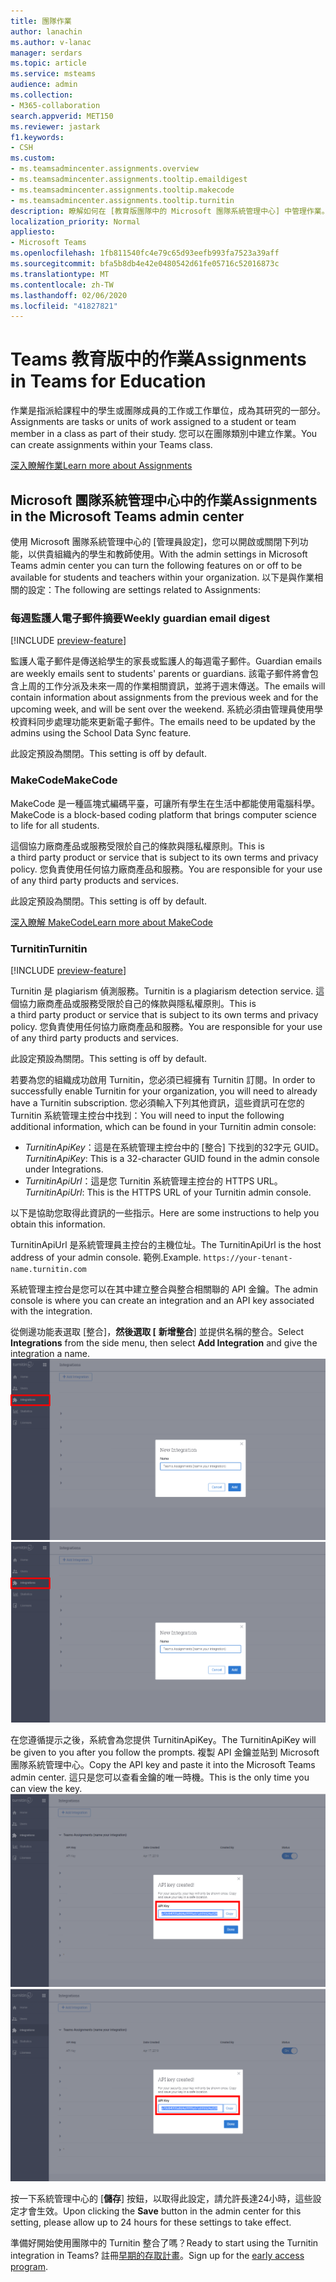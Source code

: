```yaml
---
title: 團隊作業
author: lanachin
ms.author: v-lanac
manager: serdars
ms.topic: article
ms.service: msteams
audience: admin
ms.collection:
- M365-collaboration
search.appverid: MET150
ms.reviewer: jastark
f1.keywords:
- CSH
ms.custom:
- ms.teamsadmincenter.assignments.overview
- ms.teamsadmincenter.assignments.tooltip.emaildigest
- ms.teamsadmincenter.assignments.tooltip.makecode
- ms.teamsadmincenter.assignments.tooltip.turnitin
description: 瞭解如何在 [教育版團隊中的 Microsoft 團隊系統管理中心] 中管理作業。
localization_priority: Normal
appliesto:
- Microsoft Teams
ms.openlocfilehash: 1fb811540fc4e79c65d93eefb993fa7523a39aff
ms.sourcegitcommit: bfa5b8db4e42e0480542d61fe05716c52016873c
ms.translationtype: MT
ms.contentlocale: zh-TW
ms.lasthandoff: 02/06/2020
ms.locfileid: "41827821"
---
```

# <a name="assignments-in-teams-for-education"></a><span data-ttu-id="29ed3-103">Teams 教育版中的作業</span><span class="sxs-lookup"><span data-stu-id="29ed3-103">Assignments in Teams for Education</span></span>

<span data-ttu-id="29ed3-104">作業是指派給課程中的學生或團隊成員的工作或工作單位，成為其研究的一部分。</span><span class="sxs-lookup"><span data-stu-id="29ed3-104">Assignments are tasks or units of work assigned to a student or team member in a class as part of their study.</span></span> <span data-ttu-id="29ed3-105">您可以在團隊類別中建立作業。</span><span class="sxs-lookup"><span data-stu-id="29ed3-105">You can create assignments within your Teams class.</span></span>

[<span data-ttu-id="29ed3-106">深入瞭解作業</span><span class="sxs-lookup"><span data-stu-id="29ed3-106">Learn more about Assignments</span></span>](https://support.office.com/article/microsoft-teams-5aa4431a-8a3c-4aa5-87a6-b6401abea114?ui=en-US&rs=en-IE&ad=IE#ID0EAABAAA=Assignments)

## <a name="assignments-in-the-microsoft-teams-admin-center"></a><span data-ttu-id="29ed3-107">Microsoft 團隊系統管理中心中的作業</span><span class="sxs-lookup"><span data-stu-id="29ed3-107">Assignments in the Microsoft Teams admin center</span></span>

<span data-ttu-id="29ed3-108">使用 Microsoft 團隊系統管理中心的 [管理員設定]，您可以開啟或關閉下列功能，以供貴組織內的學生和教師使用。</span><span class="sxs-lookup"><span data-stu-id="29ed3-108">With the admin settings in Microsoft Teams admin center you can turn the following features on or off to be available for students and teachers within your organization.</span></span> <span data-ttu-id="29ed3-109">以下是與作業相關的設定：</span><span class="sxs-lookup"><span data-stu-id="29ed3-109">The following are settings related to Assignments:</span></span>

<span data-ttu-id="29ed3-110"><a name="#bkemaildigest"> </a></span><span class="sxs-lookup"><span data-stu-id="29ed3-110"><a name="#bkemaildigest"> </a></span></span>
### <a name="weekly-guardian-email-digest"></a><span data-ttu-id="29ed3-111">每週監護人電子郵件摘要</span><span class="sxs-lookup"><span data-stu-id="29ed3-111">Weekly guardian email digest</span></span>
[!INCLUDE [preview-feature](../includes/preview-feature.md)]

<span data-ttu-id="29ed3-112">監護人電子郵件是傳送給學生的家長或監護人的每週電子郵件。</span><span class="sxs-lookup"><span data-stu-id="29ed3-112">Guardian emails are weekly emails sent to students' parents or guardians.</span></span> <span data-ttu-id="29ed3-113">該電子郵件將會包含上周的工作分派及未來一周的作業相關資訊，並將于週末傳送。</span><span class="sxs-lookup"><span data-stu-id="29ed3-113">The emails will contain information about assignments from the previous week and for the upcoming week, and will be sent over the weekend.</span></span> <span data-ttu-id="29ed3-114">系統必須由管理員使用學校資料同步處理功能來更新電子郵件。</span><span class="sxs-lookup"><span data-stu-id="29ed3-114">The emails need to be updated by the admins using the School Data Sync feature.</span></span>

<span data-ttu-id="29ed3-115">此設定預設為關閉。</span><span class="sxs-lookup"><span data-stu-id="29ed3-115">This setting is off by default.</span></span>

<span data-ttu-id="29ed3-116"><a name="bkmakecode"> </a></span><span class="sxs-lookup"><span data-stu-id="29ed3-116"><a name="bkmakecode"> </a></span></span>
### <a name="makecode"></a><span data-ttu-id="29ed3-117">MakeCode</span><span class="sxs-lookup"><span data-stu-id="29ed3-117">MakeCode</span></span>
<span data-ttu-id="29ed3-118">MakeCode 是一種區塊式編碼平臺，可讓所有學生在生活中都能使用電腦科學。</span><span class="sxs-lookup"><span data-stu-id="29ed3-118">MakeCode is a block-based coding platform that brings computer science to life for all students.</span></span> 

<span data-ttu-id="29ed3-119">這個協力廠商產品或服務受限於自己的條款與隱私權原則。</span><span class="sxs-lookup"><span data-stu-id="29ed3-119">This is a third party product or service that is subject to its own terms and privacy policy.</span></span> <span data-ttu-id="29ed3-120">您負責使用任何協力廠商產品和服務。</span><span class="sxs-lookup"><span data-stu-id="29ed3-120">You are responsible for your use of any third party products and services.</span></span>

<span data-ttu-id="29ed3-121">此設定預設為關閉。</span><span class="sxs-lookup"><span data-stu-id="29ed3-121">This setting is off by default.</span></span>

[<span data-ttu-id="29ed3-122">深入瞭解 MakeCode</span><span class="sxs-lookup"><span data-stu-id="29ed3-122">Learn more about MakeCode</span></span>](https://www.microsoft.com/makecode)

<span data-ttu-id="29ed3-123"><a name="#turnitin"> </a></span><span class="sxs-lookup"><span data-stu-id="29ed3-123"><a name="#turnitin"> </a></span></span>
### <a name="turnitin"></a><span data-ttu-id="29ed3-124">Turnitin</span><span class="sxs-lookup"><span data-stu-id="29ed3-124">Turnitin</span></span>
[!INCLUDE [preview-feature](../includes/preview-feature.md)]

<span data-ttu-id="29ed3-125">Turnitin 是 plagiarism 偵測服務。</span><span class="sxs-lookup"><span data-stu-id="29ed3-125">Turnitin is a plagiarism detection service.</span></span> <span data-ttu-id="29ed3-126">這個協力廠商產品或服務受限於自己的條款與隱私權原則。</span><span class="sxs-lookup"><span data-stu-id="29ed3-126">This is a third party product or service that is subject to its own terms and privacy policy.</span></span> <span data-ttu-id="29ed3-127">您負責使用任何協力廠商產品和服務。</span><span class="sxs-lookup"><span data-stu-id="29ed3-127">You are responsible for your use of any third party products and services.</span></span>

<span data-ttu-id="29ed3-128">此設定預設為關閉。</span><span class="sxs-lookup"><span data-stu-id="29ed3-128">This setting is off by default.</span></span>

<span data-ttu-id="29ed3-129">若要為您的組織成功啟用 Turnitin，您必須已經擁有 Turnitin 訂閱。</span><span class="sxs-lookup"><span data-stu-id="29ed3-129">In order to successfully enable Turnitin for your organization, you will need to already have a Turnitin subscription.</span></span> <span data-ttu-id="29ed3-130">您必須輸入下列其他資訊，這些資訊可在您的 Turnitin 系統管理主控台中找到：</span><span class="sxs-lookup"><span data-stu-id="29ed3-130">You will need to input the following additional information, which can be found in your Turnitin admin console:</span></span>

  * <span data-ttu-id="29ed3-131">_TurnitinApiKey_：這是在系統管理主控台中的 [整合] 下找到的32字元 GUID。</span><span class="sxs-lookup"><span data-stu-id="29ed3-131">_TurnitinApiKey_: This is a 32-character GUID found in the admin console under Integrations.</span></span>
  * <span data-ttu-id="29ed3-132">_TurnitinApiUrl_：這是您 Turnitin 系統管理主控台的 HTTPS URL。</span><span class="sxs-lookup"><span data-stu-id="29ed3-132">_TurnitinApiUrl_: This is the HTTPS URL of your Turnitin admin console.</span></span>

<span data-ttu-id="29ed3-133">以下是協助您取得此資訊的一些指示。</span><span class="sxs-lookup"><span data-stu-id="29ed3-133">Here are some instructions to help you obtain this information.</span></span>

<span data-ttu-id="29ed3-134">TurnitinApiUrl 是系統管理員主控台的主機位址。</span><span class="sxs-lookup"><span data-stu-id="29ed3-134">The TurnitinApiUrl is the host address of your admin console.</span></span>
<span data-ttu-id="29ed3-135">範例.</span><span class="sxs-lookup"><span data-stu-id="29ed3-135">Example.</span></span> `https://your-tenant-name.turnitin.com`

<span data-ttu-id="29ed3-136">系統管理主控台是您可以在其中建立整合與整合相關聯的 API 金鑰。</span><span class="sxs-lookup"><span data-stu-id="29ed3-136">The admin console is where you can create an integration and an API key associated with the integration.</span></span>

<span data-ttu-id="29ed3-137">從側邊功能表選取 [整合]，**然後選取 [** **新增整合**] 並提供名稱的整合。</span><span class="sxs-lookup"><span data-stu-id="29ed3-137">Select **Integrations** from the side menu, then select **Add Integration** and give the integration a name.</span></span>
<span data-ttu-id="29ed3-138">![顯示新增整合的螢幕擷取畫面](./educationImages/Assignments_mopo_turnitin2.png)</span><span class="sxs-lookup"><span data-stu-id="29ed3-138">![Screen shot showing adding a new integration](./educationImages/Assignments_mopo_turnitin2.png)</span></span>

<span data-ttu-id="29ed3-139">在您遵循提示之後，系統會為您提供 TurnitinApiKey。</span><span class="sxs-lookup"><span data-stu-id="29ed3-139">The TurnitinApiKey will be given to you after you follow the prompts.</span></span> <span data-ttu-id="29ed3-140">複製 API 金鑰並貼到 Microsoft 團隊系統管理中心。</span><span class="sxs-lookup"><span data-stu-id="29ed3-140">Copy the API key and paste it into the Microsoft Teams admin center.</span></span>  <span data-ttu-id="29ed3-141">這只是您可以查看金鑰的唯一時機。</span><span class="sxs-lookup"><span data-stu-id="29ed3-141">This is the only time you can view the key.</span></span>
<span data-ttu-id="29ed3-142">![螢幕擷取畫面顯示覆制 API 金鑰](./educationImages/Assignments_mopo_turnitin3.png)</span><span class="sxs-lookup"><span data-stu-id="29ed3-142">![Screen shot showing copying the API key](./educationImages/Assignments_mopo_turnitin3.png)</span></span>

<span data-ttu-id="29ed3-143">按一下系統管理中心的 [**儲存**] 按鈕，以取得此設定，請允許長達24小時，這些設定才會生效。</span><span class="sxs-lookup"><span data-stu-id="29ed3-143">Upon clicking the **Save** button in the admin center for this setting, please allow up to 24 hours for these settings to take effect.</span></span>

<span data-ttu-id="29ed3-144">準備好開始使用團隊中的 Turnitin 整合了嗎？</span><span class="sxs-lookup"><span data-stu-id="29ed3-144">Ready to start using the Turnitin integration in Teams?</span></span> <span data-ttu-id="29ed3-145">註冊[早期的存取計畫](https://www.turnitin.com/products/feedback-studio/microsoft-teams-integration)。</span><span class="sxs-lookup"><span data-stu-id="29ed3-145">Sign up for the [early access program](https://www.turnitin.com/products/feedback-studio/microsoft-teams-integration).</span></span>
